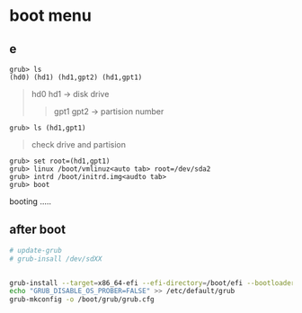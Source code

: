 # boot menu
## e
```
grub> ls
(hd0) (hd1) (hd1,gpt2) (hd1,gpt1)
```
> hd0 hd1 -> disk drive
>> gpt1 gpt2 -> partision number
```
grub> ls (hd1,gpt1)
```
> check drive and partision
```
grub> set root=(hd1,gpt1)
grub> linux /boot/vmlinuz<auto tab> root=/dev/sda2
grub> intrd /boot/initrd.img<audto tab>
grub> boot
```
booting .....

## after boot
```bash
# update-grub
# grub-insall /dev/sdXX


grub-install --target=x86_64-efi --efi-directory=/boot/efi --bootloader-id=GRUB
echo "GRUB_DISABLE_OS_PROBER=FALSE" >> /etc/default/grub
grub-mkconfig -o /boot/grub/grub.cfg
